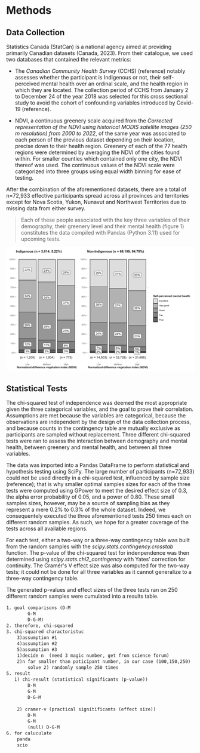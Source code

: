 # Methods

## Data Collection

Statistics Canada (StatCan) is a national agency aimed at providing primarily Canadian datasets (Canada, 2023). From their catalogue, we used two databases that contained the relevant metrics:

- The *Canadian Community Health Survey* (CCHS) (reference) notably assesses whether the participant is Indigenous or not, their self-perceived mental health over an ordinal scale, and the health region in which they are located. The collection period of CCHS from January 2 to December 24 of the year 2018 was selected for this cross sectional study to avoid the cohort of confounding variables introduced by Covid-19 (reference). 

- NDVI, a continuous greenery scale acquired from the *Corrected representation of the NDVI using historical MODIS satellite images (250 m resolution) from 2000 to 2022*, of the same year was associated to each person of the previous dataset depending on their location, precise down to their health region. Greenery of each of the 77 health regions were determined by averaging the NDVI of the cities found within. For smaller counties which contained only one city, the NDVI thereof was used. The continuous values of the NDVI scale were categorized into three groups using equal width binning for ease of testing.

After the combination of the aforementioned datasets, there are a total of n=72,933 effective participants spread across all provinces and territories except for Nova Scotia, Yukon, Nunavut and Northwest Territories due to missing data from either survey. 
> Each of these people associated with the key three variables of their demography, their greenery level and their mental health (figure 1) constitutes the data compiled with Pandas (Python 3.11) used for upcoming tests.

![Dataset](src/data_vis.png)

## Statistical Tests

The chi-squared test of independence was deemed the most appropriate given the three categorical variables, and the goal to prove their correlation. Assumptions are met because the variables are categorical, because the observations are independent by the design of the data collection process, and because counts in the contingency table are mutually exclusive as participants are sampled without replacement. Three different chi-squared tests were ran to assess the interaction between demography and mental health, between greenery and mental health, and between all three variables.

The data was imported into a Pandas DataFrame to perform statistical and hypothesis testing using SciPy. The large number of participants (n=72,933) could not be used directly in a chi-squared test, influenced by sample size (reference); that is why smaller optimal samples sizes for each of the three tests were computed using GPower to meet the desired effect size of 0.3, the alpha error probability of 0.05, and a power of 0.80. These small samples sizes, however, may be a source of sampling bias as they represent a mere 0.2% to 0.3% of the whole dataset. Indeed, we consequentely executed the three aforementioned tests 250 times each on different random samples. As such, we hope for a greater coverage of the tests across all available regions.

For each test, either a two-way or a three-way contingency table was built from the random samples with the *scipy.stats.contingency.crosstab* function. The p-value of the chi-squared test for indenpendence was then determined using *scipy.stats.chi2_contingency* with Yates’ correction for continuity. The Cramér's V effect size was also computed for the two-way tests; it could not be done for all three variables as it cannot generalize to a three-way contingency table.

The generated p-values and effect sizes of the three tests ran on 250 different random samples were cumulated into a results table.

```
1. goal comparisons (D-M
   		G-M
   		D-G-M)
2. therefore, chi-squared
3. chi-squared charactoristuc
	3)assumption #1
	4)assumption #2
	5)assumption #3
	1)decide n  (need 3 magic number, get from science forum)
	2)n far smaller than paticipant number, in our case (100,150,250)
		solve 2) randomly sample 250 times
5. result
   1) chi-result (statistical significants (p-value))
   		D-M
   		G-M
   		D-G-M

   	2) cramer-v (practical signitificants (effect size))
	   	D-M
   		G-M
   		(null) D-G-M
6. for caluculate
	panda
	scio
```